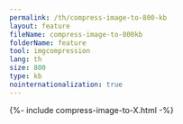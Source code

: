 ```yaml
---
permalink: /th/compress-image-to-800-kb
layout: feature
fileName: compress-image-to-800kb
folderName: feature
tool: imgcompression
lang: th
size: 800
type: kb
nointernationalization: true
---
```

{%- include compress-image-to-X.html -%}       
